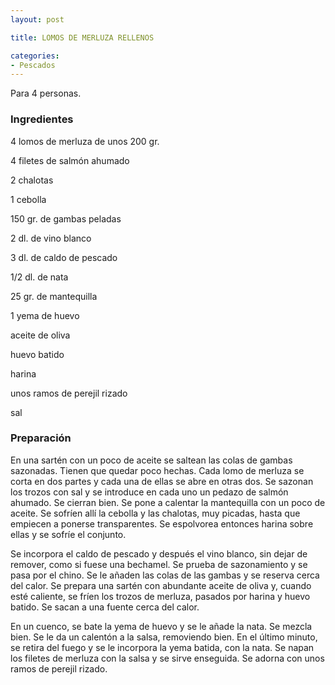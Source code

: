 ```yaml
---
layout: post

title: LOMOS DE MERLUZA RELLENOS

categories:
- Pescados
---
```

Para 4 personas.

<h3>Ingredientes</h3>

4 lomos de merluza de unos 200 gr.

4 filetes de salmón ahumado

2 chalotas

1 cebolla

150 gr. de gambas peladas

2 dl. de vino blanco

3 dl. de caldo de pescado

1/2 dl. de nata

25 gr. de mantequilla

1 yema de huevo

aceite de oliva

huevo batido

harina

unos ramos de perejil rizado

sal

<h3>Preparación</h3>

En una sartén con un poco de aceite se saltean las colas de gambas sazonadas. Tienen que quedar poco hechas. Cada lomo de merluza se corta en dos partes y cada una de ellas se abre en otras dos. Se sazonan los trozos con sal y se introduce en cada uno un pedazo de salmón ahumado. Se cierran bien. Se pone a calentar la mantequilla con un poco de aceite. Se sofríen allí la cebolla y las chalotas, muy picadas, hasta que empiecen a ponerse transparentes. Se espolvorea entonces harina sobre ellas y se sofríe el conjunto.

Se incorpora el caldo de pescado y después el vino blanco, sin dejar de remover, como si fuese una bechamel. Se prueba de sazonamiento y se pasa por el chino. Se le añaden las colas de las gambas y se reserva cerca del calor. Se prepara una sartén con abundante aceite de oliva y, cuando esté caliente, se fríen los trozos de merluza, pasados por harina y huevo batido. Se sacan a una fuente cerca del calor.

En un cuenco, se bate la yema de huevo y se le añade la nata. Se mezcla bien. Se le da un calentón a la salsa, removiendo bien. En el último minuto, se retira del fuego y se le incorpora la yema batida, con la nata. Se napan los filetes de merluza con la salsa y se sirve enseguida. Se adorna con unos ramos de perejil rizado.